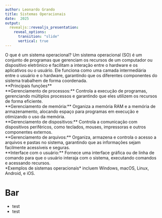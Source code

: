 ```yaml
---
author: Leonardo Grando
title: Sistemas Operacionais
date:  2025
output: 
  revealjs::revealjs_presentation:
    reveal_options:
      transition: "slide"
      vertical: true
---
```

<section>
  O que é um sistema operacional?
  Um sistema operacional (SO) é um conjunto de programas que gerenciam os recursos de um computador ou dispositivo eletrônico e facilitam a interação entre o hardware e os aplicativos ou o usuário. Ele funciona como uma camada intermediária entre o usuário e o hardware, garantindo que os diferentes componentes do sistema trabalhem de forma coordenada.
</section>

<section>
  <section>
    **Principais funções**
  </section>
  
  <section>
    **Gerenciamento de processos:** Controla a execução de programas, gerenciando múltiplos processos e garantindo que eles utilizem os recursos de forma eficiente.
  </section>
  
  <section>
    **Gerenciamento de memória:** Organiza a memória RAM e a memória de armazenamento, alocando espaço para programas em execução e otimizando o uso da memória.
  </section>
  
  <section>
    **Gerenciamento de dispositivos:** Controla a comunicação com dispositivos periféricos, como teclados, mouses, impressoras e outros componentes externos.
  </section>
  
  <section>
    **Gerenciamento de arquivos:** Organiza, armazena e controla o acesso a arquivos e pastas no sistema, garantindo que as informações sejam facilmente acessíveis e seguras.
  </section>
  
  <section>
    **Interface com o usuário:** Fornece uma interface gráfica ou de linha de comando para que o usuário interaja com o sistema, executando comandos e acessando recursos.
  </section>

  <section>
    *Exemplos de sistemas operacionais* incluem Windows, macOS, Linux, Android, e iOS.
  </section>
</section>


# Bar
* test
* test
